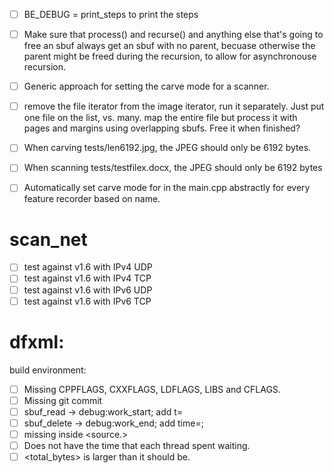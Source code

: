 - [ ] BE_DEBUG = print_steps to print the steps
- [ ] Make sure that process() and recurse() and anything else that's
  going to free an sbuf always get an sbuf with no parent, becuase
  otherwise the parent might be freed during the recursion, to allow
  for asynchronouse recursion.
- [ ] Generic approach for setting the carve mode for a scanner.
- [ ] remove the file iterator from the image iterator, run it separately.
      Just put one file on the list, vs. many.
      map the entire file but process it with pages and margins using overlapping sbufs. Free it when finished?

- [ ] When carving tests/len6192.jpg, the JPEG should only be 6192 bytes.
- [ ] When scanning tests/testfilex.docx, the JPEG should only be 6192 bytes
- [ ] Automatically set carve mode for in the main.cpp abstractly for
  every feature recorder based on name.

# scan_net
- [ ] test against v1.6 with IPv4 UDP
- [ ] test against v1.6 with IPv4 TCP
- [ ] test against v1.6 with IPv6 UDP
- [ ] test against v1.6 with IPv6 TCP

# dfxml:
build environment:
- [ ] Missing CPPFLAGS, CXXFLAGS, LDFLAGS, LIBS and CFLAGS.
- [ ] Missing git commit
- [ ] sbuf_read -> debug:work_start; add t=
- [ ] sbuf_delete -> debug:work_end; add time=;
- [ ] missing <hashdigest> inside <source.>
- [ ] Does not have the time that each thread spent waiting.
- [ ] <total_bytes> is larger than it should be.
